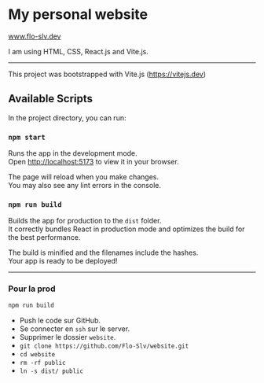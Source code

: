 # My personal website

<a href="https://flo-slv.dev" target="_blank">www.flo-slv.dev</a>

I am using HTML, CSS, React.js and Vite.js.

---

This project was bootstrapped with Vite.js (https://vitejs.dev)

## Available Scripts

In the project directory, you can run:
### `npm start`

Runs the app in the development mode.\
Open [http://localhost:5173](http://localhost:5173) to view it in your browser.

The page will reload when you make changes.\
You may also see any lint errors in the console.

### `npm run build`

Builds the app for production to the `dist` folder.\
It correctly bundles React in production mode and optimizes the build for the best performance.

The build is minified and the filenames include the hashes.\
Your app is ready to be deployed!

---

### Pour la prod
```sh
npm run build
```

- Push le code sur GitHub.
- Se connecter en `ssh` sur le server.
- Supprimer le dossier `website`.
- `git clone https://github.com/Flo-Slv/website.git`
- `cd website`
- `rm -rf public`
- `ln -s dist/ public`
